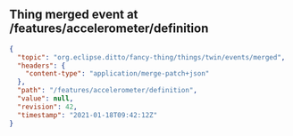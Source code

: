 ## Thing merged event at /features/accelerometer/definition

```json
{
  "topic": "org.eclipse.ditto/fancy-thing/things/twin/events/merged",
  "headers": {
    "content-type": "application/merge-patch+json"
  },
  "path": "/features/accelerometer/definition",
  "value": null,
  "revision": 42,
  "timestamp": "2021-01-18T09:42:12Z"
}
```
